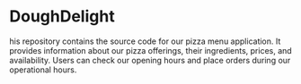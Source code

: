 # DoughDelight
his repository contains the source code for our pizza menu application. It provides information about our pizza offerings, their ingredients, prices, and availability. Users can check our opening hours and place orders during our operational hours.
